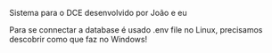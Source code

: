 
Sistema para o DCE desenvolvido por João e eu

Para se connectar a database é usado .env file no Linux, precisamos descobrir como que faz no Windows!

